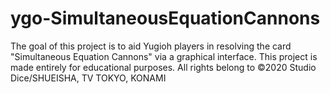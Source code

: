 # ygo-SimultaneousEquationCannons
The goal of this project is to aid Yugioh players in resolving the card "Simultaneous Equation Cannons" via a graphical interface. This project is made entirely for educational purposes. All rights belong to ©2020 Studio Dice/SHUEISHA, TV TOKYO, KONAMI 
